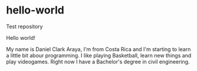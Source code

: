 # hello-world
Test repository

Hello world!

My name is Daniel Clark Araya, I'm from Costa Rica and I'm starting to learn a little bit abour programming. 
I like playing Basketball, learn new things and play videogames. Right now I have a Bachelor's degree in civil engineering.
